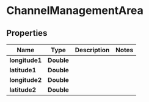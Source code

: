 

# ChannelManagementArea


## Properties

| Name | Type | Description | Notes |
|------------ | ------------- | ------------- | -------------|
|**longitude1** | **Double** |  |  |
|**latitude1** | **Double** |  |  |
|**longitude2** | **Double** |  |  |
|**latitude2** | **Double** |  |  |



